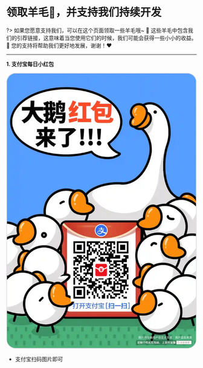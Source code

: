 # 领取羊毛🐑，并支持我们持续开发

?> 如果您愿意支持我们，可以在这个页面领取一些羊毛哦~ 🐑 这些羊毛中包含我们的引荐链接，这意味着当您使用它们的时候，我们可能会获得一些小小的收益。🙏 您的支持将帮助我们更好地发展，谢谢！❤️



---



**1. 支付宝每日小红包**

![1729173975913](./_media/wool/1729173975913.jpg)

- 支付宝扫码图片即可
